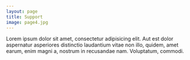 ```yaml
---
layout: page
title: Support
image: page4.jpg
---
```


Lorem ipsum dolor sit amet, consectetur adipisicing elit. Aut est dolor aspernatur asperiores distinctio laudantium vitae non illo, quidem, amet earum, enim magni a, nostrum in recusandae nam. Voluptatum, commodi.